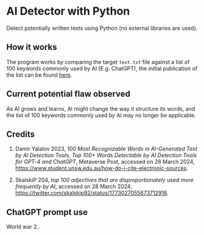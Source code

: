 # AI Detector with Python
Detect potentially written texts using Python (no external libraries are used).

## How it works
The program works by comparing the target <code>text.txt</code> 
file against a list of 100 keywords commonly used by AI (E.g. ChatGPT), the initial publication of the list can be found [here](https://twitter.com/skalskip92/status/1773027055673712916).

## Current potential flaw observed
As AI grows and learns, AI might change the way it structure its words, and the list of 100 keywords commonly used by AI may no longer be applicable.

## Credits
1. Damir Yalalov 2023, <i>100 Most Recognizable Words in AI-Generated Text by AI Detection Tools, Top 100+ Words Detectable by AI Detection Tools for GPT-4 and ChatGPT</i>, Metaverse Post, accessed on 28 March 2024, https://www.student.unsw.edu.au/how-do-i-cite-electronic-sources.

2. SkalskiP 204, <i>top 100 adjectives that are disproportionately used more frequently by AI</i>, accessed on 28 March 2024, https://twitter.com/skalskip92/status/1773027055673712916.

## ChatGPT prompt use
World war 2.